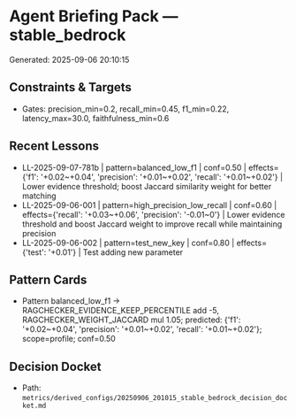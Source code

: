 # Agent Briefing Pack — stable_bedrock
Generated: 2025-09-06 20:10:15

## Constraints & Targets
- Gates: precision_min=0.2, recall_min=0.45, f1_min=0.22, latency_max=30.0, faithfulness_min=0.6


## Recent Lessons
- LL-2025-09-07-781b | pattern=balanced_low_f1 | conf=0.50 | effects={'f1': '+0.02~+0.04', 'precision': '+0.01~+0.02', 'recall': '+0.01~+0.02'} | Lower evidence threshold; boost Jaccard similarity weight for better matching
- LL-2025-09-06-001 | pattern=high_precision_low_recall | conf=0.60 | effects={'recall': '+0.03~+0.06', 'precision': '-0.01~0'} | Lower evidence threshold and boost Jaccard weight to improve recall while maintaining precision
- LL-2025-09-06-002 | pattern=test_new_key | conf=0.80 | effects={'test': '+0.01'} | Test adding new parameter


## Pattern Cards
- Pattern balanced_low_f1 → RAGCHECKER_EVIDENCE_KEEP_PERCENTILE add -5, RAGCHECKER_WEIGHT_JACCARD mul 1.05; predicted: {'f1': '+0.02~+0.04', 'precision': '+0.01~+0.02', 'recall': '+0.01~+0.02'}; scope=profile; conf=0.50


## Decision Docket

- Path: `metrics/derived_configs/20250906_201015_stable_bedrock_decision_docket.md`


